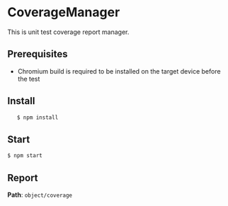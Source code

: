 # CoverageManager
This is unit test coverage report manager.

## Prerequisites
* Chromium build is required to be installed on the target device before the test

## Install
```sh
   $ npm install
```

## Start

```sh
$ npm start
```

## Report
**Path**: `object/coverage`